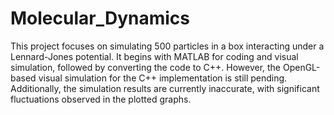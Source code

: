 # Molecular_Dynamics

This project focuses on simulating 500 particles in a box interacting under a Lennard-Jones potential. It begins with MATLAB for coding and visual simulation, followed by converting the code to C++. However, the OpenGL-based visual simulation for the C++ implementation is still pending. Additionally, the simulation results are currently inaccurate, with significant fluctuations observed in the plotted graphs.
